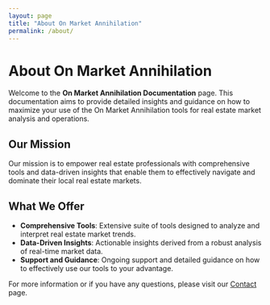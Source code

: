 ```yaml
---
layout: page
title: "About On Market Annihilation"
permalink: /about/
---
```


# About On Market Annihilation

Welcome to the **On Market Annihilation Documentation** page. This documentation aims to provide detailed insights and guidance on how to maximize your use of the On Market Annihilation tools for real estate market analysis and operations.

## Our Mission

Our mission is to empower real estate professionals with comprehensive tools and data-driven insights that enable them to effectively navigate and dominate their local real estate markets.

## What We Offer

- **Comprehensive Tools**: Extensive suite of tools designed to analyze and interpret real estate market trends.
- **Data-Driven Insights**: Actionable insights derived from a robust analysis of real-time market data.
- **Support and Guidance**: Ongoing support and detailed guidance on how to effectively use our tools to your advantage.

For more information or if you have any questions, please visit our [Contact](/contact/) page.
